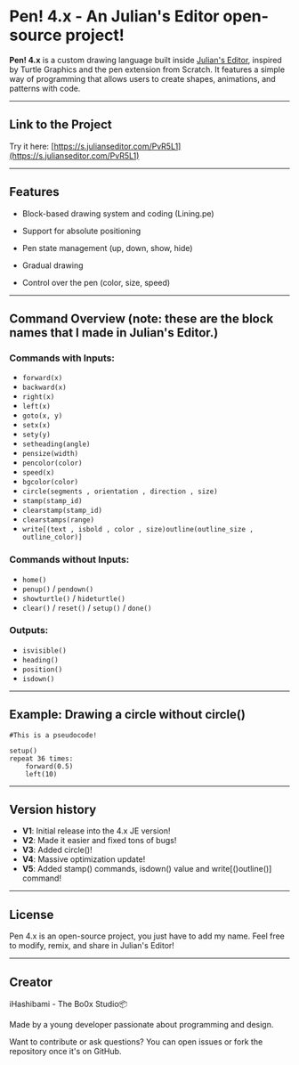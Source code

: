 # Pen! 4.x - An Julian's Editor open-source project!


**Pen! 4.x** is a custom drawing language built inside [Julian's Editor](https://global.julianseditor.com/app/), inspired by Turtle Graphics and the pen extension from Scratch. It features a simple way of programming that allows users to create shapes, animations, and patterns with code.

---

## Link to the Project

Try it here: [https://s.julianseditor.com/PvR5L1](https://s.julianseditor.com/PvR5L1)

---

## Features

* Block-based drawing system and coding (Lining.pe)

* Support for absolute positioning

* Pen state management (up, down, show, hide)

* Gradual drawing

* Control over the pen (color, size, speed)

---

## Command Overview (note: these are the block names that I made in Julian's Editor.)

### Commands with Inputs:

* `forward(x)`
* `backward(x)`
* `right(x)`
* `left(x)`
* `goto(x, y)`
* `setx(x)`
* `sety(y)`
* `setheading(angle)`
* `pensize(width)`
* `pencolor(color)`
* `speed(x)`
* `bgcolor(color)`
* `circle(segments , orientation , direction , size)`
* `stamp(stamp_id)`
* `clearstamp(stamp_id)`
* `clearstamps(range)`
* `write[(text , isbold , color , size)outline(outline_size , outline_color)]`

### Commands without Inputs:

* `home()`
* `penup()` / `pendown()`
* `showturtle()` / `hideturtle()`
* `clear()` / `reset()` / `setup()` / `done()`

### Outputs:

* `isvisible()`
* `heading()`
* `position()`
* `isdown()`

---

## Example: Drawing a circle without circle()

```
#This is a pseudocode!

setup()
repeat 36 times:
    forward(0.5)
    left(10)
```

---

## Version history

* **V1**: Initial release into the 4.x JE version!
* **V2**: Made it easier and fixed tons of bugs!
* **V3**: Added circle()!
* **V4**: Massive optimization update!
* **V5**: Added stamp() commands, isdown() value and write[()outline()] command!

---

## License

Pen 4.x is an open-source project, you just have to add my name. Feel free to modify, remix, and share in Julian's Editor!

---

## Creator

iHashibami - The Bo0x Studio📦

Made by a young developer passionate about programming and design.

Want to contribute or ask questions? You can open issues or fork the repository once it's on GitHub.
